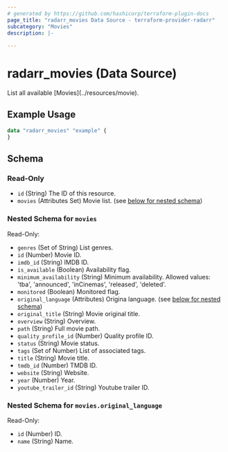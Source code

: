 ```yaml
---
# generated by https://github.com/hashicorp/terraform-plugin-docs
page_title: "radarr_movies Data Source - terraform-provider-radarr"
subcategory: "Movies"
description: |-
  
---
```


# radarr_movies (Data Source)

<!-- subcategory:Movies -->List all available [Movies](../resources/movie).

## Example Usage

```terraform
data "radarr_movies" "example" {
}
```

<!-- schema generated by tfplugindocs -->
## Schema

### Read-Only

- `id` (String) The ID of this resource.
- `movies` (Attributes Set) Movie list. (see [below for nested schema](#nestedatt--movies))

<a id="nestedatt--movies"></a>
### Nested Schema for `movies`

Read-Only:

- `genres` (Set of String) List genres.
- `id` (Number) Movie ID.
- `imdb_id` (String) IMDB ID.
- `is_available` (Boolean) Availability flag.
- `minimum_availability` (String) Minimum availability.
Allowed values: 'tba', 'announced', 'inCinemas', 'released', 'deleted'.
- `monitored` (Boolean) Monitored flag.
- `original_language` (Attributes) Origina language. (see [below for nested schema](#nestedatt--movies--original_language))
- `original_title` (String) Movie original title.
- `overview` (String) Overview.
- `path` (String) Full movie path.
- `quality_profile_id` (Number) Quality profile ID.
- `status` (String) Movie status.
- `tags` (Set of Number) List of associated tags.
- `title` (String) Movie title.
- `tmdb_id` (Number) TMDB ID.
- `website` (String) Website.
- `year` (Number) Year.
- `youtube_trailer_id` (String) Youtube trailer ID.

<a id="nestedatt--movies--original_language"></a>
### Nested Schema for `movies.original_language`

Read-Only:

- `id` (Number) ID.
- `name` (String) Name.
